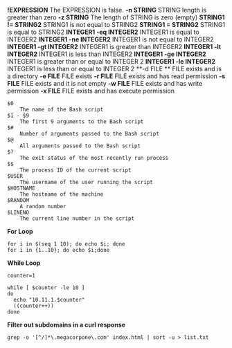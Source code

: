 **!EXPRESSION**
 	The EXPRESSION is false.
**-n STRING**
 	STRING length is greater than zero
**-z STRING**
 	The length of STRING is zero (empty)
**STRING1 != STRING2**
 	STRING1 is not equal to STRING2
**STRING1 = STRING2**
 	STRING1 is equal to STRING2
**INTEGER1 -eq INTEGER2**
 	INTEGER1 is equal to INTEGER2
**INTEGER1 -ne INTEGER2**
 	INTEGER1 is not equal to INTEGER2
**INTEGER1 -gt INTEGER2**
 	INTEGER1 is greater than INTEGER2
**INTEGER1 -lt INTEGER2**
 	INTEGER1 is less than INTEGER2
**INTEGER1 -ge INTEGER2**
 	INTEGER1 is greater than or equal to INTEGER 2
**INTEGER1 -le INTEGER2**
 	INTEGER1 is less than or equal to INTEGER 2
**-d FILE **
	FILE exists and is a directory
**-e FILE**
	FILE exists
**-r FILE**
	FILE exists and has read permission
**-s FILE**
	FILE exists and it is not empty
**-w FILE**
	FILE exists and has write permission
**-x FILE**
	FILE exists and has execute permission

```
$0
	The name of the Bash script
$1 - $9
	The first 9 arguments to the Bash script
$#
	Number of arguments passed to the Bash script
$@
	All arguments passed to the Bash script
$?
	The exit status of the most recently run process
$$
	The process ID of the current script
$USER
	The username of the user running the script
$HOSTNAME 
	The hostname of the machine
$RANDOM
	A random number
$LINENO 
	The current line number in the script
```


**For Loop**
```
for i in $(seq 1 10); do echo $i; done
for i in {1..10}; do echo $i;done
```

**While Loop**
```
counter=1

while [ $counter -le 10 ]
do
  echo "10.11.1.$counter"
  ((counter++))
done
```

**Filter out subdomains in a curl response**
```
grep -o '[^/]*\.megacorpone\.com' index.html | sort -u > list.txt
```